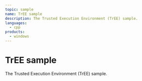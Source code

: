 ```yaml
---
topic: sample
name: TrEE sample
description: The Trusted Execution Environment (TrEE) sample.
languages:
  - cpp
products:
  - windows
---
```


<!---
    name: TrEE sample
    platform: KMDF
    language: cpp
    category: TrEE
    description: TrEE sample
    samplefwlink: https://go.microsoft.com/fwlink/p/?linkid=869055
--->

# TrEE sample

The Trusted Execution Environment (TrEE) sample.
